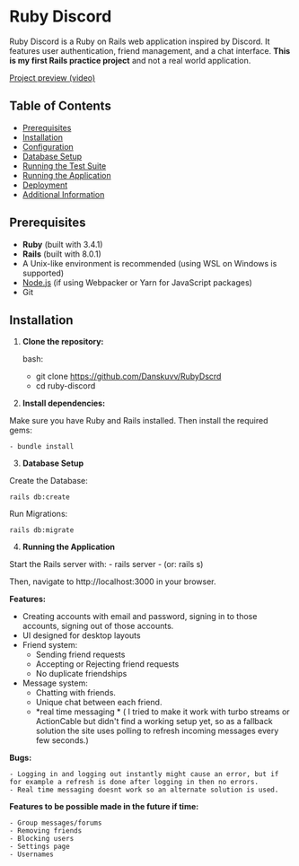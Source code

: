 # Ruby Discord

Ruby Discord is a Ruby on Rails web application inspired by Discord. It features user authentication, friend management, and a chat interface. **This is my first Rails practice project** and not a real world application.


[Project preview (video)](https://youtu.be/0qoVKAmPL5k)

## Table of Contents

- [Prerequisites](#prerequisites)
- [Installation](#installation)
- [Configuration](#configuration)
- [Database Setup](#database-setup)
- [Running the Test Suite](#running-the-test-suite)
- [Running the Application](#running-the-application)
- [Deployment](#deployment)
- [Additional Information](#additional-information)

## Prerequisites

- **Ruby** (built with 3.4.1)  
- **Rails** (built with 8.0.1)  
- A Unix-like environment is recommended (using WSL on Windows is supported)
- [Node.js](https://nodejs.org/) (if using Webpacker or Yarn for JavaScript packages)
- Git

## Installation

1. **Clone the repository:**

   bash:
   - git clone https://github.com/Danskuvv/RubyDscrd
   - cd ruby-discord

2. **Install dependencies:**

Make sure you have Ruby and Rails installed. Then install the required gems:

    - bundle install
    

3. **Database Setup**

Create the Database:

    rails db:create


Run Migrations:

    rails db:migrate


4. **Running the Application**

Start the Rails server with:
    - rails server
    - (or: rails s)

Then, navigate to http://localhost:3000 in your browser.


**Features:**

- Creating accounts with email and password, signing in to those accounts, signing out of those accounts.
- UI designed for desktop layouts
- Friend system:
    - Sending friend requests
    - Accepting or Rejecting friend requests
    - No duplicate friendships
- Message system:
    - Chatting with friends. 
    - Unique chat between each friend.
    -  *real time messaging * ( I tried to make it work with turbo streams or ActionCable but didn't find a working setup yet, so as a fallback solution the site uses polling to refresh incoming messages every few seconds.)


**Bugs:**

    - Logging in and logging out instantly might cause an error, but if for example a refresh is done after logging in then no errors.
    - Real time messaging doesnt work so an alternate solution is used.

**Features to be possible made in the future if time:**

    - Group messages/forums
    - Removing friends
    - Blocking users
    - Settings page
    - Usernames
